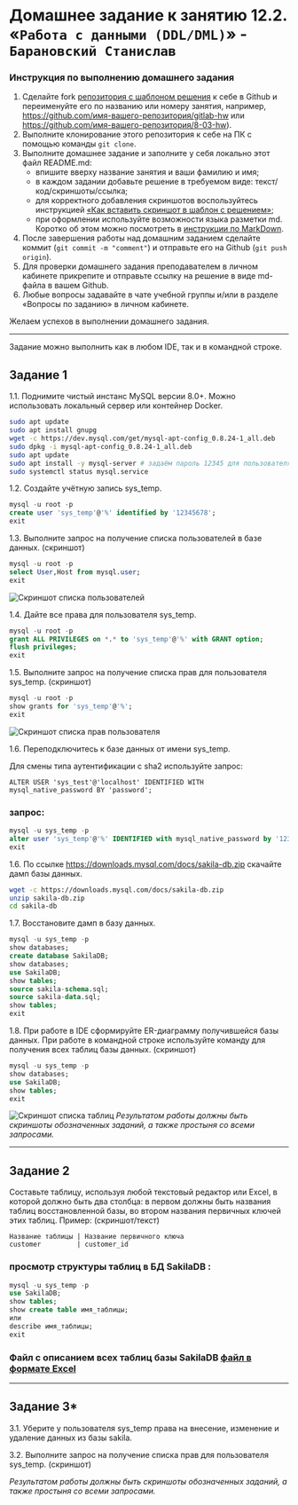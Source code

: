 # Домашнее задание к занятию 12.2. «`Работа с данными (DDL/DML)`» - `Барановский Станислав`

### Инструкция по выполнению домашнего задания

1. Сделайте fork [репозитория c шаблоном решения](https://github.com/netology-code/sys-pattern-homework) к себе в Github и переименуйте его по названию или номеру занятия, например, https://github.com/имя-вашего-репозитория/gitlab-hw или https://github.com/имя-вашего-репозитория/8-03-hw).
2. Выполните клонирование этого репозитория к себе на ПК с помощью команды `git clone`.
3. Выполните домашнее задание и заполните у себя локально этот файл README.md:
   - впишите вверху название занятия и ваши фамилию и имя;
   - в каждом задании добавьте решение в требуемом виде: текст/код/скриншоты/ссылка;
   - для корректного добавления скриншотов воспользуйтесь инструкцией [«Как вставить скриншот в шаблон с решением»](https://github.com/netology-code/sys-pattern-homework/blob/main/screen-instruction.md);
   - при оформлении используйте возможности языка разметки md. Коротко об этом можно посмотреть в [инструкции по MarkDown](https://github.com/netology-code/sys-pattern-homework/blob/main/md-instruction.md).
4. После завершения работы над домашним заданием сделайте коммит (`git commit -m "comment"`) и отправьте его на Github (`git push origin`).
5. Для проверки домашнего задания преподавателем в личном кабинете прикрепите и отправьте ссылку на решение в виде md-файла в вашем Github.
6. Любые вопросы задавайте в чате учебной группы и/или в разделе «Вопросы по заданию» в личном кабинете.

Желаем успехов в выполнении домашнего задания.

---

Задание можно выполнить как в любом IDE, так и в командной строке.

## Задание 1
1.1. Поднимите чистый инстанс MySQL версии 8.0+. Можно использовать локальный сервер или контейнер Docker.
```sh
sudo apt update
sudo apt install gnupg
wget -c https://dev.mysql.com/get/mysql-apt-config_0.8.24-1_all.deb
sudo dpkg -i mysql-apt-config_0.8.24-1_all.deb
sudo apt update
sudo apt install -y mysql-server # задаём пароль 12345 для пользователя root в СУБД MySQL
sudo systemctl status mysql.service
```

1.2. Создайте учётную запись sys_temp. 
```sql
mysql -u root -p 
create user 'sys_temp'@'%' identified by '12345678';
exit
```

1.3. Выполните запрос на получение списка пользователей в базе данных. (скриншот)
```sql
mysql -u root -p 
select User,Host from mysql.user;
exit
```
![Скриншот списка пользователей](https://github.com/StanislavBaranovskii/12-2-hw/blob/main/img/12-2-1-3.png "Скриншот списка пользователей")

1.4. Дайте все права для пользователя sys_temp. 
```sql
mysql -u root -p 
grant ALL PRIVILEGES on *.* to 'sys_temp'@'%' with GRANT option;
flush privileges;
exit
```

1.5. Выполните запрос на получение списка прав для пользователя sys_temp. (скриншот)
```sql
mysql -u root -p 
show grants for 'sys_temp'@'%';
exit
```
![Скриншот списка прав пользователя](https://github.com/StanislavBaranovskii/12-2-hw/blob/main/img/12-2-1-5.png "Скриншот списка прав пользователя")

1.6. Переподключитесь к базе данных от имени sys_temp.

Для смены типа аутентификации с sha2 используйте запрос: 
```
ALTER USER 'sys_test'@'localhost' IDENTIFIED WITH mysql_native_password BY 'password';
```
### запрос:
```sql
mysql -u sys_temp -p 
alter user 'sys_temp'@'%' IDENTIFIED with mysql_native_password by '12345678';
exit
```

1.6. По ссылке https://downloads.mysql.com/docs/sakila-db.zip скачайте дамп базы данных.
```sh
wget -c https://downloads.mysql.com/docs/sakila-db.zip
unzip sakila-db.zip
cd sakila-db
```

1.7. Восстановите дамп в базу данных.
```sql
mysql -u sys_temp -p
show databases;
create database SakilaDB;
show databases;
use SakilaDB;
show tables;
source sakila-schema.sql;
source sakila-data.sql;
show tables;
exit
```

1.8. При работе в IDE сформируйте ER-диаграмму получившейся базы данных. При работе в командной строке используйте команду для получения всех таблиц базы данных. (скриншот)
```sql
mysql -u sys_temp -p
show databases;
use SakilaDB;
show tables;
exit
```
![Скриншот списка таблиц](https://github.com/StanislavBaranovskii/12-2-hw/blob/main/img/12-2-1-8.png "Скриншот списка таблиц")
*Результатом работы должны быть скриншоты обозначенных заданий, а также простыня со всеми запросами.*

---
## Задание 2
Составьте таблицу, используя любой текстовый редактор или Excel, в которой должно быть два столбца: в первом должны быть названия таблиц восстановленной базы, во втором названия первичных ключей этих таблиц. Пример: (скриншот/текст)
```
Название таблицы | Название первичного ключа
customer         | customer_id
```
### просмотр структуры таблиц в БД SakilaDB :
```sql
mysql -u sys_temp -p
use SakilaDB;
show tables;
show create table имя_таблицы;
или
describe имя_таблицы;
exit
```
### Файл с описанием всех таблиц базы SakilaDB [файл в формате Excel](https://github.com/StanislavBaranovskii/12-2-hw/blob/main/source/hw-12-2-2.xlsx)

---
## Задание 3*
3.1. Уберите у пользователя sys_temp права на внесение, изменение и удаление данных из базы sakila.

3.2. Выполните запрос на получение списка прав для пользователя sys_temp. (скриншот)

*Результатом работы должны быть скриншоты обозначенных заданий, а также простыня со всеми запросами.*
